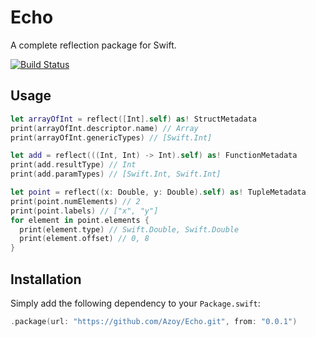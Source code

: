 # Echo

A complete reflection package for Swift.

[![Build Status](https://travis-ci.org/Azoy/Echo.svg?branch=master)](https://travis-ci.org/Azoy/Echo)

## Usage

```swift
let arrayOfInt = reflect([Int].self) as! StructMetadata
print(arrayOfInt.descriptor.name) // Array
print(arrayOfInt.genericTypes) // [Swift.Int]

let add = reflect(((Int, Int) -> Int).self) as! FunctionMetadata
print(add.resultType) // Int
print(add.paramTypes) // [Swift.Int, Swift.Int]

let point = reflect((x: Double, y: Double).self) as! TupleMetadata
print(point.numElements) // 2
print(point.labels) // ["x", "y"]
for element in point.elements {
  print(element.type) // Swift.Double, Swift.Double
  print(element.offset) // 0, 8
}
```

## Installation

Simply add the following dependency to your `Package.swift`:

```swift
.package(url: "https://github.com/Azoy/Echo.git", from: "0.0.1")
```
